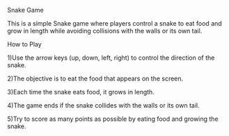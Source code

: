 Snake Game

This is a simple Snake game where players control a snake to eat food and grow in length while avoiding collisions with the walls or its own tail.

How to Play

1)Use the arrow keys (up, down, left, right) to control the direction of the snake.

2)The objective is to eat the food that appears on the screen.

3)Each time the snake eats food, it grows in length.

4)The game ends if the snake collides with the walls or its own tail.

5)Try to score as many points as possible by eating food and growing the snake.

